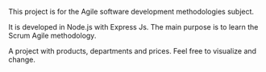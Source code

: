 This project is for the Agile software development methodologies subject.

It is developed in Node.js with Express Js. The main purpose is to learn the Scrum Agile methodology.

A project with products, departments and prices. Feel free to visualize and change.
